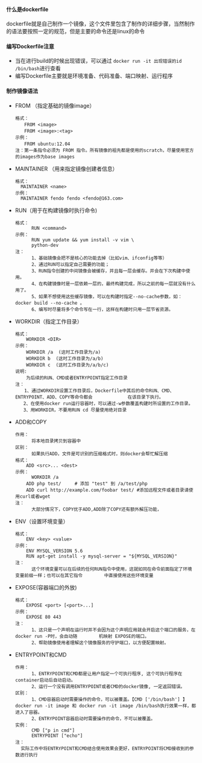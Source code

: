 #### 什么是dockerfile

dockerfile就是自己制作一个镜像，这个文件里包含了制作的详细步骤，当然制作的语法要按照一定的规范，但是主要的命令还是linux的命令

#### 编写Dockerfile注意

+ 当在进行build的时候出现错误，可以通过 `docker run -it 出现错误的id /bin/bash`进行查看
+ 编写Dockerfile主要就是环境准备、代码准备、端口映射、运行程序

#### 制作镜像语法

- FROM （指定基础的镜像image）

  ```
  格式：
  　　FROM <image>
  　　FROM <image>:<tag>
  示例：
  　　FROM ubuntu:12.04
  注：第一条指令必须为 FROM 指令。所有镜像的祖先都是使用的scratch，尽量使用官方的images作为base images
  ```

- MAINTAINER （用来指定镜像创建者信息）

  ```
  格式：
  	MAINTAINER <name>
  示例：
  	MAINTAINER fendo fendo <fendo@163.com>
  ```

+ RUN（用于在构建镜像时执行命令)

  ```
  格式：
  		RUN <command>
  示例：
  		RUN yum update && yum install -v vim \
  		python-dev
  注：
  		1、基础镜像会把不是核心的功能去掉（比如vim、ifconfig等等）
  		2、通过RUN可以指定自己需要的功能；
  		3、RUN指令创建的中间镜像会被缓存，并且每一层会缓存。并会在下次构建中使用。
  		4、在构建镜像时是一层依赖一层的，最终构建完成，所以之前的每一层就没有什么用了。
  		5、如果不想使用这些缓存镜像，可以在构建时指定--no-cache参数，如：docker build --no-cache 。
  		6、编写时尽量将多个命令写在一行，这样在构建时只用一层节省资源。
  ```

+ WORKDIR（指定工作目录）

  ```
  格式：
      WORKDIR <DIR>
  示例：
      WORKDIR /a  (这时工作目录为/a)
      WORKDIR b  (这时工作目录为/a/b)
      WORKDIR c  (这时工作目录为/a/b/c)
  说明:
      为后续的RUN、CMD或者ENTRYPOINT指定工作目录
  注：
  　　1、通过WORKDIR设置工作目录后，Dockerfile中其后的命令RUN、CMD、ENTRYPOINT、ADD、COPY等命令都会				在该目录下执行。
     2、在使用docker run运行容器时，可以通过-w参数覆盖构建时所设置的工作目录。
     3、用WORKDIR，不要用RUN cd 尽量使用绝对目录
  ```

+ ADD和COPY

  ```
  作用：
  		将本地目录拷贝到容器中
  区别：
  		如果执行ADD，文件是可识别的压缩格式时，则docker会帮忙解压缩
  格式：
      ADD <src>... <dest>
  示例：
  		WORKDIR /a 
      ADD php test/     # 添加 "test" 到 /a/test/php
      ADD curl http://example.com/foobar test/ #添加远程文件或者目录请使用curl或者wget
  注：
  		大部分情况下，COPY优于ADD,ADD除了COPY还有额外解压功能，
  ```

+ ENV（设置环境变量）

  ```
  格式：
      ENV <key> <value>
  示例：
      ENV MYSQL_VERSION 5.6
      RUN apt-get install -y mysql-server = "${MYSQL_VERSION}"
  注：
  		这个环境变量可以在后续的任何RUN指令中使用，这就如同在命令前面指定了环境变量前缀一样；也可以在其它指令		中直接使用这些环境变量
  ```

+ EXPOSE(容器端口的外放)

  ```
  格式：
      EXPOSE <port> [<port>...]
  示例：
      EXPOSE 80 443
  注：
  		1、这只是一个声明在运行时并不会因为这个声明应用就会开启这个端口的服务，在docker run -P时，会自动随		机映射 EXPOSE的端口。
  		2、帮助镜像使用者理解这个镜像服务的守护端口，以方便配置映射。
  ```

+ ENTRYPOINT和CMD

  ```
  作用：
  		1、ENTRYPOINT和CMD都是让用户指定一个可执行程序, 这个可执行程序在container启动后自动启动。
  		2、运行一个没有调用ENTRYPOINT或者CMD的docker镜像, 一定返回错误。
  区别：
  		1、CMD容器启动时需要操作的命令，可以被覆盖。【CMD ['/bin/bash'] 】docker run -it image 和 docker run -it image /bin/bash执行效果一样，都进入了容器。
  		2、ENTRYPOINT容器启动时需要操作的命令，不可以被覆盖。
  实例：
  		CMD ["p in cmd"]
  		ENTRYPOINT ["echo"]
  注：
  	实际工作中将ENTRYPOINT和CMD结合使用效果会更好，ENTRYPOINT将CMD接收到的参数进行执行
  ```

  

